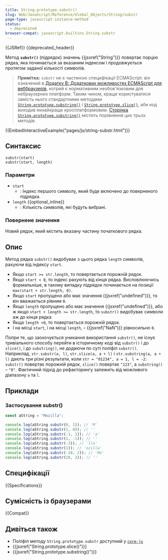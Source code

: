 ```yaml
---
title: String.prototype.substr()
slug: Web/JavaScript/Reference/Global_Objects/String/substr
page-type: javascript-instance-method
status:
  - deprecated
browser-compat: javascript.builtins.String.substr
---
```


{{JSRef}} {{deprecated_header}}

Метод **`substr()`** (підрядок) значень {{jsxref("String")}} повертає порцію рядка, яка починається за вказаним індексом і продовжується протягом заданої кількості символів.

> **Примітка:** `substr` не є частиною специфікації ECMAScript: він означений в [Додатку B: Додаткових можливостях ECMAScript для веббраузерів](https://tc39.es/ecma262/multipage/additional-ecmascript-features-for-web-browsers.html), котрий є нормативним необов'язковим для небраузерних платформ. Таким чином, краще користуватися замість нього стандартними методами [`String.prototype.substring()`](/uk/docs/Web/JavaScript/Reference/Global_Objects/String/substring) і [`String.prototype.slice()`](/uk/docs/Web/JavaScript/Reference/Global_Objects/String/slice), аби код виходив якнайкраще кросплатформовим. [Сторінка `String.prototype.substring()`](/uk/docs/Web/JavaScript/Reference/Global_Objects/String/substring#riznytsia-mizh-metodamy-substring-ta-substr) містить порівняння цих трьох методів.

{{EmbedInteractiveExample("pages/js/string-substr.html")}}

## Синтаксис

```js-nolint
substr(start)
substr(start, length)
```

### Параметри

- `start`
  - : Індекс першого символу, який буде включено до поверненого підрядка.
- `length` {{optional_inline}}
  - : Кількість символів, які будуть вибрані.

### Повернене значення

Новий рядок, який містить вказану частину початкового рядка.

## Опис

Метод рядка `substr()` видобуває з цього рядка `length` символів, рахуючи від індексу `start`.

- Якщо `start >= str.length`, то повертається порожній рядок.
- Якщо `start < 0`, то індекс рахують від кінця рядка. Висловлюючись формальніше, в такому випадку підрядок починається на позиції `max(start + str.length, 0)`.
- Якщо `start` пропущено або має значення {{jsxref("undefined")}}, то він вважається рівним `0`.
- Якщо `length` пропущено або має значення {{jsxref("undefined")}}, або ж якщо `start + length >= str.length`, то `substr()` видобуває символи аж до кінця рядка
- Якщо `length <0`, то повертається порожній рядок.
- І на місці `start`, і на місці `length`, – {{jsxref("NaN")}} рівносильно `0`.

Попри те, що заохочується уникання використання `substr()`, не існує тривіального способу перейти в історичному коді від `substr()` і до `slice()`, і до `substring()`, не додаючи по суті поліфіл `substr()`. Наприклад, `str.substr(a, l)`, `str.slice(a, a + l)` і `str.substring(a, a + l)` дають три різні результати, коли `str = "01234", a = 1, l = -2`: `substr()` повертає порожній рядок, `slice()` повертає `"123"`, а `substring()` – `"0"`. Фактичний підхід до рефакторингу залежить від можливого діапазону `a` та `l`.

## Приклади

### Застосування substr()

```js
const aString = "Mozilla";

console.log(aString.substr(0, 1)); // 'M'
console.log(aString.substr(1, 0)); // ''
console.log(aString.substr(-1, 1)); // 'a'
console.log(aString.substr(1, -1)); // ''
console.log(aString.substr(-3)); // 'lla'
console.log(aString.substr(1)); // 'ozilla'
console.log(aString.substr(-20, 2)); // 'Mo'
console.log(aString.substr(20, 2)); // ''
```

## Специфікації

{{Specifications}}

## Сумісність із браузерами

{{Compat}}

## Дивіться також

- Поліфіл методу `String.prototype.substr` доступний у [`core-js`](https://github.com/zloirock/core-js#ecmascript-string-and-regexp)
- {{jsxref("String.prototype.slice()")}}
- {{jsxref("String.prototype.substring()")}}
